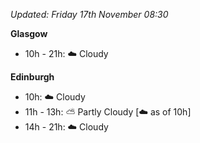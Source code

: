 *Updated: Friday 17th November 08:30*

**Glasgow**

* 10h - 21h: :cloud: Cloudy

**Edinburgh**

* 10h: :cloud: Cloudy
* 11h - 13h: :partly_sunny: Partly Cloudy [:cloud: as of 10h]
* 14h - 21h: :cloud: Cloudy
